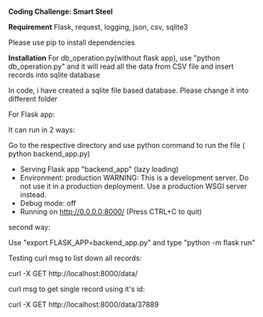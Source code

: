 **Coding Challenge: Smart Steel**

**Requirement**
Flask, request, logging, json, csv, sqlite3 

Please use pip to install dependencies


**Installation**
For db_operation.py(without flask app), use "python db_operation.py" and it will read all the data from CSV file and 
insert records into sqlite database

In code, i have created a sqlite file based database. Please change it into different folder

For Flask app:

It can run in 2 ways:

Go to the respective directory and use python command to run the file ( python backend_app.py)

 * Serving Flask app "backend_app" (lazy loading)
 * Environment: production
   WARNING: This is a development server. Do not use it in a production deployment.
   Use a production WSGI server instead.
 * Debug mode: off
 * Running on http://0.0.0.0:8000/ (Press CTRL+C to quit)
 
second way:

Use "export FLASK_APP=backend_app.py" and type "python -m flask run"


Testing
curl msg to list down all records:

curl -X GET http://localhost:8000/data/

curl msg to get single record using it's id:

curl -X GET http://localhost:8000/data/37889



